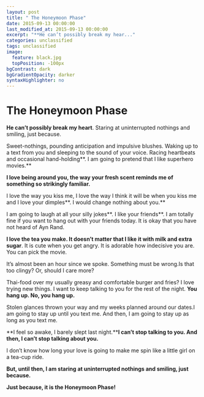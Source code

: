 ```yaml
---
layout: post
title: " The Honeymoon Phase"
date: 2015-09-13 00:00:00
last_modified_at: 2015-09-13 00:00:00
excerpt: "**He can’t possibly break my hear..." 
categories: unclassified
tags: unclassified
image: 
  feature: black.jpg
  topPosition: -100px
bgContrast: dark
bgGradientOpacity: darker
syntaxHighlighter: no
---
```

# The Honeymoon Phase

				

			



						


		


			



		



**He can’t possibly break my heart**. Staring at uninterrupted nothings and smiling, just because.

Sweet-nothings, pounding anticipation and impulsive blushes. Waking up to a text from you and sleeping to the sound of your voice. Racing heartbeats and occasional hand-holding**. I am going to pretend that I like superhero movies.** 

**I love being around you, the way your fresh scent reminds me of something so strikingly familiar.** 

I love the way you kiss me, I love the way I think it will be when you kiss me and I love your dimples**. I would change nothing about you.**

I am going to laugh at all your silly jokes**. I like your friends**. I am totally fine if you want to hang out with your friends today. It is okay that you have not heard of Ayn Rand.

**I love the tea you make. It doesn’t matter that I like it with milk and extra sugar**. It is cute when you get angry. It is adorable how indecisive you are. You can pick the movie.

It&#8217;s almost been an hour since we spoke. Something must be wrong.Is that too clingy? Or, should I care more?

Thai-food over my usually greasy and comfortable burger and fries? I love trying new things. I want to keep talking to you for the rest of the night. **You hang up. No, you hang up.**

Stolen glances thrown your way and my weeks planned around our dates.I am going to stay up until you text me. And then, I am going to stay up as long as you text me.

**I feel so awake, I barely slept last night.****I can’t stop talking to you. And then, I can’t stop talking about you.** 

I don’t know how long your love is going to make me spin like a little girl on a tea-cup ride.

**But, until then, I am staring at uninterrupted nothings and smiling, just because.**

**Just because, it is the Honeymoon Phase!** 

					

			

				
